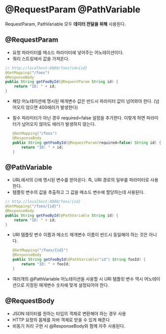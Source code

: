 # @RequestParam @PathVariable
RequestParam, PathVariable 모두 **데이터 전달을 위해** 사용된다. 

## @RequestParam

- 요청 파라미터를 메소드 파라미터에 넣어주는 어노테이션이다.
- 쿼리 스트링에서 값을 가져온다.

```java
// http://localhost:8080/foos?id={id}
@GetMapping("/foos")
@ResponseBody
public String getFooById(@RequestParam String id) {
	return "ID: " + id;
}
```

- 해당 어노테이션에 명시된 매개변수 값은 반드시 파라미터 값이 넘어와야 한다. (넘어오지 않으면 400에러가 발생한다)
- 필수 파라미터가 아닌 경우 required=false 설정을 추가한다. 이렇게 하면 파라미터가 넘어오지 않아도 에러가 발생하지 않는다.
    
    ```java
    @GetMapping("/foos")
    @ResponseBody
    public String getFooById(@RequestParam(required=false) String id) {
    	return "ID: " + id;
    }
    ```
    

## @PathVariable

- URL에서의 {}에 명시된 변수를 받아온다. 즉, URI 경로의 일부를 파라미터로 사용한다.
- 템플릿 변수의 값을 추출하고 그 값을 메소드 변수에 할당하는데 사용된다.

```java
// http://localhost:8080/foos/{id}
@GetMapping("/foos/{id}")
@ResponseBody
public String getFooById(@PathVariable String id) {
    return "ID: " + id;
}
```

- URI 템플릿 변수 이름과 메소드 매개변수 이름이 반드시 동일해야 하는 것은 아니다.
    
    ```java
    @GetMapping("/foos/{id}")
    @ResponseBody
    public String getFooById(@PathVariable("id") String fooId) {
        return "ID: " + fooId;
    }
    ```
    
- 여러개의 @PathVariable 어노테이션을 사용할 시 URI 템플릿 변수 역시 어노테이션으로 지정된 매개변수 숫자에 맞게 설정되어야 한다.

## @RequestBody

- JSON 데이터를 원하는 타입의 객체로 변환해야 하는 경우 사용
- HTTP 요청의 몸체를 자바 객체로 받을 수 있게 해준다
- 비동기 처리 구현 시 @ResponseBody와 함께 자주 사용된다.
